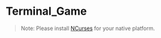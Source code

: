 # Terminal_Game

<base target="_blank">

> Note: Please install [NCurses](https://e-l.unifi.it/pluginfile.php/805205/mod_resource/content/0/ncurses%20installation%20-%20en.pdf) for your native platform.
